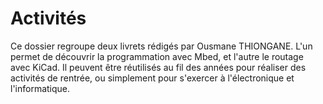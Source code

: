 # Activités
Ce dossier regroupe deux livrets rédigés par Ousmane THIONGANE. L'un permet de découvrir la programmation avec Mbed, et l'autre le routage avec KiCad. Il peuvent être réutilisés au fil des années pour réaliser des activités de rentrée, ou simplement pour s'exercer à l'électronique et l'informatique.
